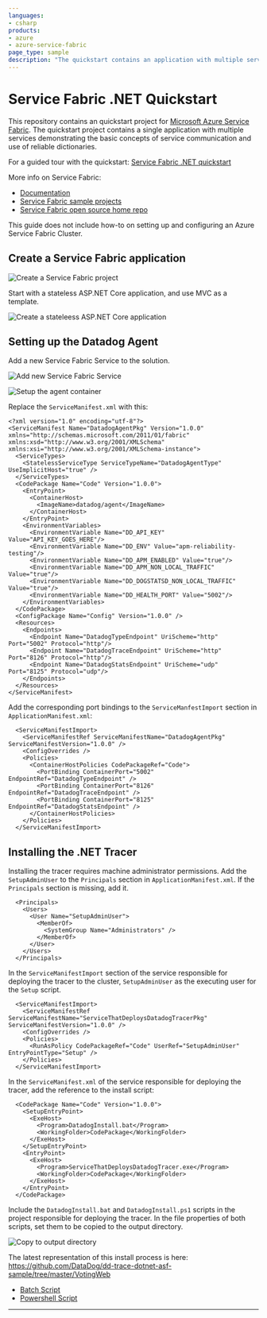 ```yaml
---
languages:
- csharp
products:
- azure
- azure-service-fabric
page_type: sample
description: "The quickstart contains an application with multiple services demonstrating the concepts of service communication and use of reliable dictionaries, in conjunction with Datadog installation."
---
```


# Service Fabric .NET Quickstart
This repository contains an quickstart project for [Microsoft Azure Service Fabric](https://azure.microsoft.com/services/service-fabric/). The quickstart project contains a single application with multiple services demonstrating the basic concepts of service communication and use of reliable dictionaries.

For a guided tour with the quickstart:
[Service Fabric .NET quickstart](https://docs.microsoft.com/en-us/azure/service-fabric/service-fabric-quickstart-dotnet)

More info on Service Fabric:
 - [Documentation](https://docs.microsoft.com/azure/service-fabric/)
 - [Service Fabric sample projects](https://azure.microsoft.com/resources/samples/?service=service-fabric)
 - [Service Fabric open source home repo](https://github.com/azure/service-fabric)
 
This guide does not include how-to on setting up and configuring an Azure Service Fabric Cluster.
 
## Create a Service Fabric application

![Create a Service Fabric project](https://user-images.githubusercontent.com/1801443/93098850-5079fd80-f675-11ea-90d6-7573b7faef68.png)

Start with a stateless ASP.NET Core application, and use MVC as a template.

![Create a stateleess ASP.NET Core application](https://user-images.githubusercontent.com/1801443/93099063-959e2f80-f675-11ea-805c-eb627e2b9e53.png)

## Setting up the Datadog Agent

Add a new Service Fabric Service to the solution.

![Add new Service Fabric Service](https://user-images.githubusercontent.com/1801443/93102030-04c95300-f679-11ea-89f2-1de6160b5bc2.png)

![Setup the agent container](https://user-images.githubusercontent.com/1801443/93107331-73111400-f67f-11ea-9a5e-06094e775177.png)

Replace the `ServiceManifest.xml` with this:

```
<?xml version="1.0" encoding="utf-8"?>
<ServiceManifest Name="DatadogAgentPkg" Version="1.0.0" xmlns="http://schemas.microsoft.com/2011/01/fabric" xmlns:xsd="http://www.w3.org/2001/XMLSchema" xmlns:xsi="http://www.w3.org/2001/XMLSchema-instance">
  <ServiceTypes>
    <StatelessServiceType ServiceTypeName="DatadogAgentType" UseImplicitHost="true" />
  </ServiceTypes>
  <CodePackage Name="Code" Version="1.0.0">
    <EntryPoint>
      <ContainerHost>
        <ImageName>datadog/agent</ImageName>
      </ContainerHost>
    </EntryPoint>
    <EnvironmentVariables>
      <EnvironmentVariable Name="DD_API_KEY" Value="API_KEY_GOES_HERE"/>
      <EnvironmentVariable Name="DD_ENV" Value="apm-reliability-testing"/>
      <EnvironmentVariable Name="DD_APM_ENABLED" Value="true"/>
      <EnvironmentVariable Name="DD_APM_NON_LOCAL_TRAFFIC" Value="true"/>
      <EnvironmentVariable Name="DD_DOGSTATSD_NON_LOCAL_TRAFFIC" Value="true"/>
      <EnvironmentVariable Name="DD_HEALTH_PORT" Value="5002"/>
    </EnvironmentVariables>
  </CodePackage>
  <ConfigPackage Name="Config" Version="1.0.0" />
  <Resources>
    <Endpoints>
      <Endpoint Name="DatadogTypeEndpoint" UriScheme="http" Port="5002" Protocol="http"/>
      <Endpoint Name="DatadogTraceEndpoint" UriScheme="http" Port="8126" Protocol="http"/>
      <Endpoint Name="DatadogStatsEndpoint" UriScheme="udp" Port="8125" Protocol="udp"/>
    </Endpoints>
  </Resources>
</ServiceManifest>
```

Add the corresponding port bindings to the `ServiceManfestImport` section in `ApplicationManifest.xml`:

```
  <ServiceManifestImport>
    <ServiceManifestRef ServiceManifestName="DatadogAgentPkg" ServiceManifestVersion="1.0.0" />
    <ConfigOverrides />
    <Policies>
      <ContainerHostPolicies CodePackageRef="Code">
        <PortBinding ContainerPort="5002" EndpointRef="DatadogTypeEndpoint" />
        <PortBinding ContainerPort="8126" EndpointRef="DatadogTraceEndpoint" />
        <PortBinding ContainerPort="8125" EndpointRef="DatadogStatsEndpoint" />
      </ContainerHostPolicies>
    </Policies>
  </ServiceManifestImport>
```

## Installing the .NET Tracer

Installing the tracer requires machine administrator permissions.
Add the `SetupAdminUser` to the `Principals` section in `ApplicationManifest.xml`. If the `Principals` section is missing, add it.

```
  <Principals>
    <Users>
      <User Name="SetupAdminUser">
        <MemberOf>
          <SystemGroup Name="Administrators" />
        </MemberOf>
      </User>
    </Users>
  </Principals>
```

In the `ServiceManifestImport` section of the service responsible for deploying the tracer to the cluster, `SetupAdminUser` as the executing user for the `Setup` script.

```
  <ServiceManifestImport>
    <ServiceManifestRef ServiceManifestName="ServiceThatDeploysDatadogTracerPkg" ServiceManifestVersion="1.0.0" />
    <ConfigOverrides />
    <Policies>
      <RunAsPolicy CodePackageRef="Code" UserRef="SetupAdminUser" EntryPointType="Setup" />
    </Policies>
  </ServiceManifestImport>
```  

In the `ServiceManifest.xml` of the service responsible for deploying the tracer, add the reference to the install script:

```
  <CodePackage Name="Code" Version="1.0.0">
    <SetupEntryPoint>
      <ExeHost>
        <Program>DatadogInstall.bat</Program>
        <WorkingFolder>CodePackage</WorkingFolder>
      </ExeHost>
    </SetupEntryPoint>
    <EntryPoint>
      <ExeHost>
        <Program>ServiceThatDeploysDatadogTracer.exe</Program>
        <WorkingFolder>CodePackage</WorkingFolder>
      </ExeHost>
    </EntryPoint>
  </CodePackage>
```

Include the `DatadogInstall.bat` and `DatadogInstall.ps1` scripts in the project responsible for deploying the tracer.
In the file properties of both scripts, set them to be copied to the output directory.

![Copy to output directory](https://user-images.githubusercontent.com/1801443/93110062-d05a9480-f682-11ea-8fb4-7b266f576f68.png)

The latest representation of this install process is here: https://github.com/DataDog/dd-trace-dotnet-asf-sample/tree/master/VotingWeb
 - [Batch Script](https://github.com/DataDog/dd-trace-dotnet-asf-sample/blob/master/VotingWeb/DatadogInstall.bat)
 - [Powershell Script](https://github.com/DataDog/dd-trace-dotnet-asf-sample/blob/master/VotingWeb/DatadogInstall.ps1)

---
